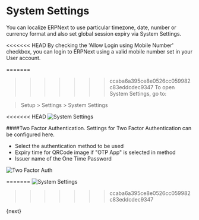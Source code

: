 # System Settings

You can localize ERPNext to use particular timezone, date, number or currency format and also set global session expiry via System Settings.

<<<<<<< HEAD
By checking the 'Allow Login using Mobile Number' checkbox, you can login to ERPNext using a valid mobile number set in your User account. 

=======
>>>>>>> ccaba6a395ce8e0526cc059982c83eddcdec9347
To open System Settings, go to:

> Setup > Settings > System Settings

<<<<<<< HEAD
<img class="screenshot" alt="System Settings" src="/docs/assets/img/setup/settings/system-settings.png">

####Two Factor Authentication.
Settings for Two Factor Authentication can be configured here.

* Select the authentication method to be used
* Expiry time for QRCode image if "OTP App" is selected in method
* Issuer name of the One Time Password

<img class="screenshot" alt="Two Factor Auth" src="/docs/assets/img/setup/settings/twofactor-settings.png">

=======
<img class="screenshot" alt="System Settings" src="{{docs_base_url}}/assets/img/setup/settings/system-settings.png">
>>>>>>> ccaba6a395ce8e0526cc059982c83eddcdec9347

{next}
